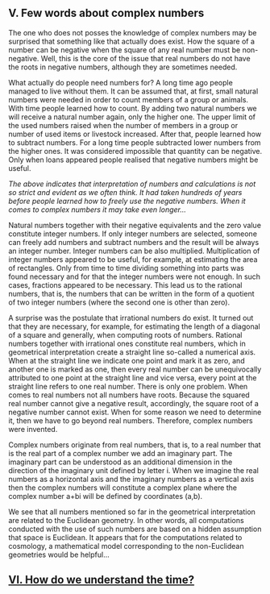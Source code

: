 ## V. Few words about complex numbers

The one who does not posses the knowledge of complex numbers may be surprised that something like that actually does exist. How the square of a number can be negative when the square of any real number must be non-negative. Well, this is the core of the issue that real numbers do not have the roots in negative numbers,  although they are sometimes needed.

What actually do people need numbers for? A long time ago people managed to live without them. It can be assumed that, at first, small natural numbers were needed in order to count members of a group or animals. With time people learned how to count. By adding two natural numbers we will receive a natural number again, only the higher one. The upper limit of the used numbers raised when the number of members in a group or number of used items or livestock increased. After that, people learned how to subtract numbers. For a long time people subtracted lower numbers from the higher ones. It was considered impossible that quantity can be negative. Only when loans appeared people realised that negative numbers might be useful.

*The above indicates that interpretation of numbers and calculations is not so strict and evident as we often think. It had taken hundreds of years before people learned how to freely use the negative numbers. When it comes to complex numbers it may take even longer...*

Natural numbers together with their negative equivalents and the zero value constitute integer numbers. If only integer numbers are selected, someone can freely add numbers and subtract numbers and the result will be always an integer number. Integer numbers can be also multiplied. Multiplication of integer numbers appeared to be useful, for example, at estimating the area of rectangles. Only from time to time dividing something into parts was found necessary and for that the integer numbers were not enough. In such cases, fractions appeared to be necessary. This lead us to the rational numbers, that is, the numbers that can be written in the form of a quotient of two integer numbers (where the second one is other than zero).

A surprise was the postulate that irrational numbers do exist. It turned out that they are necessary, for example,  for estimating the length of a diagonal of a square and generally, when computing roots of numbers. Rational numbers together with irrational ones constitute real numbers, which in geometrical interpretation create a straight line so-called a numerical axis. When at the straight line we indicate one point and mark it as zero, and another one is marked as one, then every real number can be unequivocally attributed to one point at the straight line and vice versa, every point at the straight line refers to one real number. There is only one problem. When comes to real numbers not all numbers have roots. Because the squared real number cannot give a negative result, accordingly, the square root of a negative number cannot exist. When for some reason we need to determine it, then we have to go beyond real numbers. Therefore, complex numbers were invented.

Complex numbers originate from real numbers, that is, to a real number that is the real part of a complex number we add an imaginary part. The imaginary part can be understood as an additional dimension in the direction of the imaginary unit defined by letter i. When we imagine the real numbers as a horizontal axis and the imaginary numbers as a vertical axis then the complex numbers will constitute a complex plane where the complex number  a+bi will be defined by coordinates (a,b).

We see that all numbers mentioned so far in the geometrical interpretation are related to the Euclidean geometry. In other words, all computations conducted with the use of such numbers are based on a hidden assumption that space is Euclidean. It appears that for the computations related to cosmology, a mathematical model corresponding to the non-Euclidean geometries would be helpful...

## [VI. How do we understand the time?](rozdzial6)
